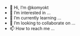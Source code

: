 - 👋 Hi, I’m @komyokt
- 👀 I’m interested in ...
- 🌱 I’m currently learning ...
- 💞️ I’m looking to collaborate on ...
- 📫 How to reach me ...

<!---
komyokt/komyokt is a ✨ special ✨ repository because its `README.md` (this file) appears on your GitHub profile.
You can click the Preview link to take a look at your changes.
--->
